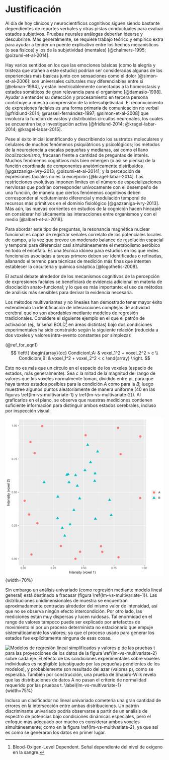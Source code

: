 # Justificación

Al día de hoy clínicos y neurocientíficos cognitivos siguen siendo
bastante dependientes de reportes verbales y otras pistas conductuales
para evaluar estados subjetivos. Pruebas neurales análogas deberían
idearse y descubrirse. Más generalmente, se requiere trabajo teórico y
empírico extra para ayudar a tender un puente explicativo entre los
hechos mecanísticos (o sea físicos) y los de la subjetividad
(mentales) [@chalmers-1995; @oizumi-et-al-2014].

Hay varios sentidos en los que las emociones básicas (como la alegría
y tristeza que atañen a este estudio) podrían ser consideradas algunas
de las experiencias más básicas junto con sensaciones como el
dolor [@simon-et-al-2006]: son universales culturales muy
diferenciables entre sí [@ekman-1994], y están inextricablemente
conectadas a la homeostasis y estados somáticos de gran relevancia
para el organismo [@damasio-1998]. Ayudar a entender su detección y
procesamiento en tercera persona contribuye a nuestra comprensión de
la intersubjetividad. El reconocimiento de expresiones faciales es una
forma primaria de comunicación no verbal [@fridlund-2014;
@russell-fernández-1997; @simon-et-al-2008] que involucra la función
de vastos y distribuidos circuitos neuronales, los cuales se
encuentran bajo investigación activa [@fridlund-2014;
@kragel-labar-2014; @kragel-labar-2015].

Pese al éxito inicial identificando y describiendo los sustratos
moleculares y celulares de muchos fenómenos psiquiátricos y
psicológicos; los métodos de la neurociencia a escalas pequeñas y
medianas, así como el llano _localizacionismo_, fracasan frente a
cantidad de preguntas de interés. Muchos fenómenos cognitivos más bien
emergen (o así se piensa) de la función coordinada de componentes
anatómicamente distribuidos [@gazzaniga-ivry-2013;
@oizumi-et-al-2014]; y la percepción de expresiones faciales no es la
excepción [@kragel-labar-2014]. Las restricciones evolutivas imponen
límites en el número de especializaciones nerviosas que podrían
corresponder unívocamente con el desempeño de una función, de manera
que ciertos fenómenos cognitivos deben corresponder al reclutamiento
diferencial y modulación temporal de recursos más primitivos en el
dominio fisiológico [@gazzaniga-ivry-2013]. Más aún, las nuevas
corrientes en estudios de la cognición hacen hincapié en considerar
holísticamente las interacciones entre organismos y con el medio
[@albert-et-al-2018].

Para abordar este tipo de preguntas, la resonancia magnética nuclear
funcional es capaz de registrar señales correlato de los potenciales
locales de campo, a la vez que provee un moderado balance de
resolución espacial y temporal para diferenciar casi simultáneamente
el metabolismo aeróbico en todo el encéfalo. Es una técnica idónea para
estudios en los que redes funcionales asociadas a tareas primero deben
ser identificadas o refinadas, allanando el terreno para técnicas de
medición más finas que intenten establecer la circuitería y química
sináptica [@logothetis-2008].

El actual debate alrededor de los mecanismos cognitivos de la
percepción de expresiones faciales se beneficiará de evidencia
adicional en materia de disociación anato-funcional; y lo que es más
importante: el uso de métodos de análisis más sensibles para derivar
la evidencia necesaria.

Los métodos multivariantes y no lineales han demostrado tener mayor
éxito extendiendo la identificación de interacciones complejas de
actividad cerebral que no son abordables mediante modelos de regresión
tradicionales. Considere el siguiente ejemplo en el que el patrón de
activación (ej., la señal BOLD[^bold] en áreas distintas) bajo dos
condiciones experimentales ha sido construido según la siguiente
relación (reducida a dos voxeles y valores intra-evento constantes por
simpleza):

[^bold]: Blood-Oxigen-Level Dependent. Señal dependiente del nivel de
    oxígeno en la sangre.

(@ref_for_eqn1) $$ \left\{ \begin{array}{cc}
                           Condicion\;A: & voxel_1^2 + voxel_2^2 > c \\
                           Condicion\;B: & voxel_1^2 + voxel_2^2 < c
           \end{array} \right. $$

Esto no es más que un círculo en el espacio de los voxeles (espacio
de estados, más generalmente). Sea $c$ la mitad de la magnitud del rango de
valores que los voxeles normalmente toman, dividido entre pi, para que
haya tantos estados posibles para la condición _A_ como para la _B_;
luego muestree algunos puntos aleatoriamente de manera uniforme (40 en
las figuras \ref{lm-vs-multivariate-1} y
\ref{lm-vs-multivariate-2}). Al graficarlos en el plano, se observa
que nuestras mediciones contienen suficiente información para
distinguir ambos estados cerebrales, incluso por inspección visual:

![Patrón bidimensional no lineal de actividad de dos voxeles, según se muestreó con 18 ensayos bajo la condición experimental _A_ más 22 bajo la _B_. Las mediciones de la señal BOLD que corresponden a la condición _A_ pueden distinguirse por su excentricidad con respecto de la condición _B_. \label{lm-vs-multivariate-2}](source/figures/./lm-vs-multivariate-2.svg){width=70%}

Sin embargo un análisis univariado (como regresión mediante modelo
lineal general) está destinado a fracasar (figura
\ref{lm-vs-multivariate-1}). Las distribuciones unidimensionales de
muestra se encuentran aproximadamente centradas alrededor del mismo
valor de intensidad, así que no se observa ningún efecto
intercondición. Por otro lado, las mediciones están muy dispersas y
lucen ruidosas. Tal enormidad en el rango de valores tampoco puede ser
explicado por artefactos de movimiento ni por un proceso determinista
no estacionario que empuje sistemáticamente los valores; ya que el
proceso usado para generar los estados fue explícitamente ninguna de
esas cosas.

![Modelos de regresión lineal simplificados y valores $p$ de las
pruebas $t$ para las proyecciones de los datos de la figura
\ref{lm-vs-multivariate-2} sobre cada eje. El efecto de las
condiciones experimentales sobre voxeles individuales es negligible
(atestiguado por las pequeñas pendientes de los modelos), y
probablemente son resultado del azar (valores $p$), como se
esperaba. También por construcción, una prueba de Shapiro-Wilk revela
que las distribuciones de datos _A_ no pasan el criterio de normalidad
requerido por las pruebas
$t$. \label{lm-vs-multivariate-1}](source/figures/./lm-vs-multivariate-1.svg){width=75%}

Incluso un clasificador no lineal univariado cometería una gran
cantidad de errores en la intersección entre ambas distribuciones.  Un
patrón discriminante univariado podría observarse a partir de un
análisis de espectro de potencias bajo condiciones dinámicas
especiales, pero el enfoque más adecuado por mucho es considerar ambos
voxeles simultáneamente; como en la figura \ref{lm-vs-multivariate-2},
ya que así es como se generaron los datos en primer lugar.
